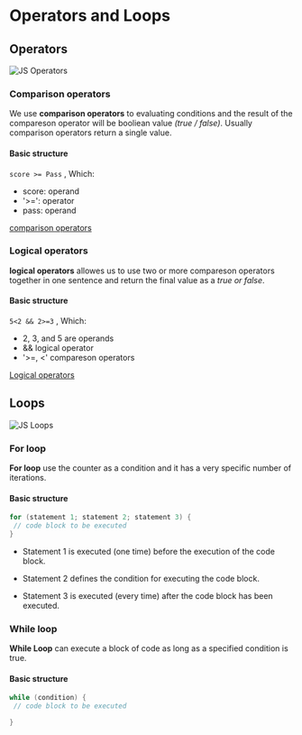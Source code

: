 # Operators and Loops
## Operators
![JS Operators](https://data-flair.training/blogs/wp-content/uploads/sites/2/2019/03/JavaScript-Operators-1200x720.jpg)

### Comparison operators
We use **comparison operators** to evaluating conditions and the result of the compareson operator will be booliean value *(true / false)*. Usually comparison operators return a single value.



#### Basic structure 

`score >= Pass`   , Which:

* score: operand
* '>=': operator
* pass: operand
 
 [comparison operators](https://www.w3schools.com/js/js_comparisons.asp)


 ### Logical operators


 **logical operators** allowes us to use two or more compareson operators together in one sentence and return the final value as a *true or false*.


 #### Basic structure 


 ` 5<2 && 2>=3 `   , Which:


 * 2, 3, and 5 are operands
 * && logical operator
 * '>=, <' compareson operators


[Logical operators](https://www.w3schools.com/js/js_comparisons.asp)


## Loops


![JS Loops](https://miro.medium.com/max/1116/1*m3FCII8jirPfanBHqnvbAg.png)


### For loop


**For loop** use the counter as a condition and it has a very specific number of iterations.


 #### Basic structure 


 ```java script
 for (statement 1; statement 2; statement 3) {
  // code block to be executed
}
```


* Statement 1 is executed (one time) before the execution of the code block.

* Statement 2 defines the condition for executing the code block.

* Statement 3 is executed (every time) after the code block has been executed.

### While loop


**While Loop** can execute a block of code as long as a specified condition is true.


 #### Basic structure 


 ```java script
while (condition) {
  // code block to be executed

}
```
